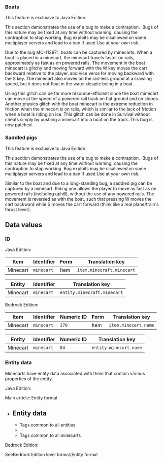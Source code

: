 ### Boats

  

This feature is exclusive to  Java Edition. 





This section demonstrates the use of a bug to make a contraption. 
Bugs of this nature may be fixed at any time without warning, causing the contraption to stop working. Bug exploits may be disallowed on some multiplayer servers and lead to a ban if used.Use at your own risk.


Due to the bug MC-113871, boats can be captured by minecarts. When a boat is placed in a minecart, the minecart travels faster on rails, approximately as fast as on powered rails. The movement in the boat minecart is glitchy and moving forward with the W key moves the cart backward relative to the player, and vice versa for moving backward with the S key. The minecart also moves on the rail-less ground at a crawling speed, but it does not float in the water despite being in a boat. 

Using this glitch can be far more resource-efficient since the boat minecart can move at the speed of a powered rail track on flat ground and on slopes. Another physics glitch with the boat minecart is the extreme reduction in friction when the minecart is on rails, which is similar to the lack of friction when a boat is riding on ice. This glitch can be done in Survival without cheats simply by pushing a minecart into a boat on the track. This bug is now patched. 

### Saddled pigs

  

This feature is exclusive to  Java Edition. 





This section demonstrates the use of a bug to make a contraption. 
Bugs of this nature may be fixed at any time without warning, causing the contraption to stop working. Bug exploits may be disallowed on some multiplayer servers and lead to a ban if used.Use at your own risk.


Similar to the boat and due to a long-standing bug, a saddled pig can be captured by a minecart. Riding one allows the player to move as fast as on powered rails (including uphill), without the use of any powered rails. The movement is reversed as with the boat, such that pressing W moves the cart backward while S moves the cart forward (think like a real plane/train's thrust lever).

## Data values
### ID
Java Edition:

| Item     | Identifier | Form | Translation key           |
|----------|------------|------|---------------------------|
| Minecart | `minecart` | Item | `item.minecraft.minecart` |

| Entity   | Identifier | Translation key             |
|----------|------------|-----------------------------|
| Minecart | `minecart` | `entity.minecraft.minecart` |

Bedrock Edition:

| Item     | Identifier | Numeric ID | Form | Translation key      |
|----------|------------|------------|------|----------------------|
| Minecart | `minecart` | `370`      | Item | `item.minecart.name` |

| Entity   | Identifier | Numeric ID | Translation key        |
|----------|------------|------------|------------------------|
| Minecart | `minecart` | `84`       | `entity.minecart.name` |

### Entity data
Minecarts have entity data associated with them that contain various properties of the entity.

Java Edition:

Main article: Entity format
- Entity data
	- 
	- Tags common to all entities
	- 
	- Tags common to all minecarts

Bedrock Edition:

SeeBedrock Edition level format/Entity format

